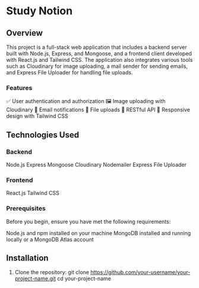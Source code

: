 # Study Notion
## Overview
This project is a full-stack web application that includes a backend server built with Node.js, Express, and Mongoose, and a frontend client developed with React.js and Tailwind CSS. The application also integrates various tools such as Cloudinary for image uploading, a mail sender for sending emails, and Express File Uploader for handling file uploads.

### Features

✅ User authentication and authorization
🖼️ Image uploading with Cloudinary
📧 Email notifications
📁 File uploads
🔄 RESTful API
📱 Responsive design with Tailwind CSS

## Technologies Used
### Backend

Node.js
Express
Mongoose
Cloudinary
Nodemailer
Express File Uploader

### Frontend

React.js
Tailwind CSS

### Prerequisites
Before you begin, ensure you have met the following requirements:

Node.js and npm installed on your machine
MongoDB installed and running locally or a MongoDB Atlas account

## Installation
1. Clone the repository:
   git clone https://github.com/your-username/your-project-name.git
cd your-project-name



